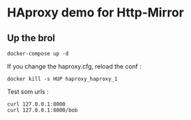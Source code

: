 HAproxy demo for Http-Mirror
============================

Up the brol
-----------

    docker-compose up -d

If you change the haproxy.cfg, reload the conf :

    docker kill -s HUP haproxy_haproxy_1

Test som urls :

    curl 127.0.0.1:8000
    curl 127.0.0.1:8000/bob


